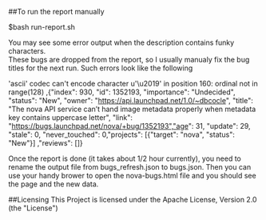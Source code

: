 ##To run the report manually

$bash run-report.sh

You may see some error output when the description contains funky characters.  
These bugs are dropped from the report, so I usually manualy fix the bug titles 
for the next run.  Such errors look like the following


'ascii' codec can't encode character u'\u2019' in position 160: ordinal not in range(128) ,{"index": 930, "id": 1352193, "importance": "Undecided", "status": "New", "owner": "https://api.launchpad.net/1.0/~dbcocle", "title": "The nova API service can’t hand image metadata properly when metadata key contains uppercase letter", "link": "https://bugs.launchpad.net/nova/+bug/1352193","age": 31, "update": 29, "stale": 0, "never_touched": 0,"projects": [{"target": "nova", "status": "New"}] ,"reviews": []}


Once the report is done (it takes about 1/2 hour currently), you need to rename the output 
file from bugs_refresh.json to bugs.json.  Then you can use your handy brower to 
open the nova-bugs.html file and you should see the page and the new data.

##Licensing
This Project is licensed under the Apache License, Version 2.0 (the "License")
